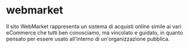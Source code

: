 # webmarket
Il sito WebMarket rappresenta un sistema di acquisti online simile ai vari eCommerce che tutti ben conosciamo, ma vincolato e guidato, in quanto pensato per essere usato all'interno di un'organizzazione pubblica.
